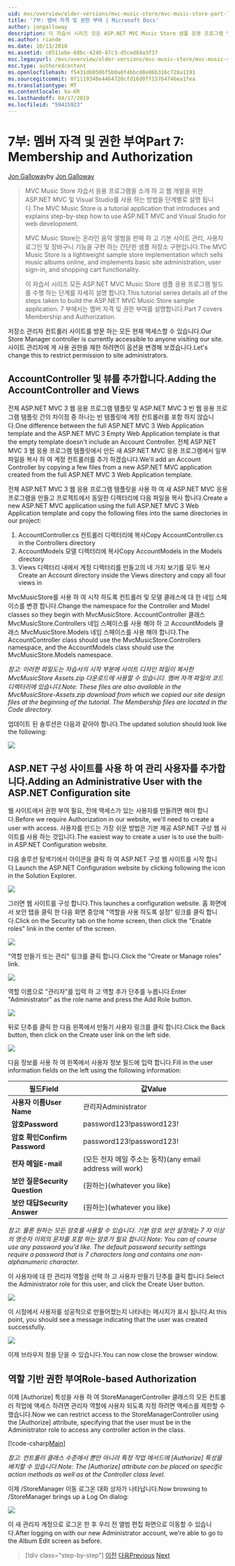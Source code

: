 ```yaml
---
uid: mvc/overview/older-versions/mvc-music-store/mvc-music-store-part-7
title: '7부: 멤버 자격 및 권한 부여 | Microsoft Docs'
author: jongalloway
description: 이 자습서 시리즈 모든 ASP.NET MVC Music Store 샘플 응용 프로그램 빌드를 수행 하는 단계를 자세히 설명 합니다. 7 부에서는 멤버 자격 및 권한 부여를 설명합니다.
ms.author: riande
ms.date: 10/13/2010
ms.assetid: c8511ebe-68bc-4240-87c3-d5ced84a3f37
msc.legacyurl: /mvc/overview/older-versions/mvc-music-store/mvc-music-store-part-7
msc.type: authoredcontent
ms.openlocfilehash: f5431d60506f5b0a0f4bbcd8e86b316c728a1191
ms.sourcegitcommit: 0f1119340e4464720cfd16d0ff15764746ea1fea
ms.translationtype: MT
ms.contentlocale: ko-KR
ms.lasthandoff: 04/17/2019
ms.locfileid: "59415923"
---
```

# <a name="part-7-membership-and-authorization"></a><span data-ttu-id="f4e9b-104">7부: 멤버 자격 및 권한 부여</span><span class="sxs-lookup"><span data-stu-id="f4e9b-104">Part 7: Membership and Authorization</span></span>

<span data-ttu-id="f4e9b-105">[Jon Galloway](https://github.com/jongalloway)</span><span class="sxs-lookup"><span data-stu-id="f4e9b-105">by [Jon Galloway](https://github.com/jongalloway)</span></span>

> <span data-ttu-id="f4e9b-106">MVC Music Store 자습서 응용 프로그램을 소개 하 고 웹 개발을 위한 ASP.NET MVC 및 Visual Studio를 사용 하는 방법을 단계별로 설명 됩니다.</span><span class="sxs-lookup"><span data-stu-id="f4e9b-106">The MVC Music Store is a tutorial application that introduces and explains step-by-step how to use ASP.NET MVC and Visual Studio for web development.</span></span>  
>   
> <span data-ttu-id="f4e9b-107">MVC Music Store는 온라인 음악 앨범을 판매 하 고 기본 사이트 관리, 사용자 로그인 및 장바구니 기능을 구현 하는 간단한 샘플 저장소 구현입니다.</span><span class="sxs-lookup"><span data-stu-id="f4e9b-107">The MVC Music Store is a lightweight sample store implementation which sells music albums online, and implements basic site administration, user sign-in, and shopping cart functionality.</span></span>  
>   
> <span data-ttu-id="f4e9b-108">이 자습서 시리즈 모든 ASP.NET MVC Music Store 샘플 응용 프로그램 빌드를 수행 하는 단계를 자세히 설명 합니다.</span><span class="sxs-lookup"><span data-stu-id="f4e9b-108">This tutorial series details all of the steps taken to build the ASP.NET MVC Music Store sample application.</span></span> <span data-ttu-id="f4e9b-109">7 부에서는 멤버 자격 및 권한 부여를 설명합니다.</span><span class="sxs-lookup"><span data-stu-id="f4e9b-109">Part 7 covers Membership and Authorization.</span></span>


<span data-ttu-id="f4e9b-110">저장소 관리자 컨트롤러 사이트를 방문 하는 모든 현재 액세스할 수 있습니다.</span><span class="sxs-lookup"><span data-stu-id="f4e9b-110">Our Store Manager controller is currently accessible to anyone visiting our site.</span></span> <span data-ttu-id="f4e9b-111">사이트 관리자에 게 사용 권한을 제한 하려면이 옵션을 변경해 보겠습니다.</span><span class="sxs-lookup"><span data-stu-id="f4e9b-111">Let's change this to restrict permission to site administrators.</span></span>

## <a name="adding-the-accountcontroller-and-views"></a><span data-ttu-id="f4e9b-112">AccountController 및 뷰를 추가합니다.</span><span class="sxs-lookup"><span data-stu-id="f4e9b-112">Adding the AccountController and Views</span></span>

<span data-ttu-id="f4e9b-113">전체 ASP.NET MVC 3 웹 응용 프로그램 템플릿 및 ASP.NET MVC 3 빈 웹 응용 프로그램 템플릿 간의 차이점 중 하나는 빈 템플릿에 계정 컨트롤러를 포함 하지 않습니다.</span><span class="sxs-lookup"><span data-stu-id="f4e9b-113">One difference between the full ASP.NET MVC 3 Web Application template and the ASP.NET MVC 3 Empty Web Application template is that the empty template doesn't include an Account Controller.</span></span> <span data-ttu-id="f4e9b-114">전체 ASP.NET MVC 3 웹 응용 프로그램 템플릿에서 만든 새 ASP.NET MVC 응용 프로그램에서 일부 파일을 복사 하 여 계정 컨트롤러를 추가 하겠습니다.</span><span class="sxs-lookup"><span data-stu-id="f4e9b-114">We'll add an Account Controller by copying a few files from a new ASP.NET MVC application created from the full ASP.NET MVC 3 Web Application template.</span></span>

<span data-ttu-id="f4e9b-115">전체 ASP.NET MVC 3 웹 응용 프로그램 템플릿을 사용 하 여 새 ASP.NET MVC 응용 프로그램을 만들고 프로젝트에서 동일한 디렉터리에 다음 파일을 복사 합니다.</span><span class="sxs-lookup"><span data-stu-id="f4e9b-115">Create a new ASP.NET MVC application using the full ASP.NET MVC 3 Web Application template and copy the following files into the same directories in our project:</span></span>

1. <span data-ttu-id="f4e9b-116">AccountController.cs 컨트롤러 디렉터리에 복사</span><span class="sxs-lookup"><span data-stu-id="f4e9b-116">Copy AccountController.cs in the Controllers directory</span></span>
2. <span data-ttu-id="f4e9b-117">AccountModels 모델 디렉터리에 복사</span><span class="sxs-lookup"><span data-stu-id="f4e9b-117">Copy AccountModels in the Models directory</span></span>
3. <span data-ttu-id="f4e9b-118">Views 디렉터리 내에서 계정 디렉터리를 만들고의 네 가지 보기를 모두 복사</span><span class="sxs-lookup"><span data-stu-id="f4e9b-118">Create an Account directory inside the Views directory and copy all four views in</span></span>

<span data-ttu-id="f4e9b-119">MvcMusicStore를 사용 하 여 시작 하도록 컨트롤러 및 모델 클래스에 대 한 네임 스페이스를 변경 합니다.</span><span class="sxs-lookup"><span data-stu-id="f4e9b-119">Change the namespace for the Controller and Model classes so they begin with MvcMusicStore.</span></span> <span data-ttu-id="f4e9b-120">AccountController 클래스 MvcMusicStore.Controllers 네임 스페이스를 사용 해야 하 고 AccountModels 클래스 MvcMusicStore.Models 네임 스페이스를 사용 해야 합니다.</span><span class="sxs-lookup"><span data-stu-id="f4e9b-120">The AccountController class should use the MvcMusicStore.Controllers namespace, and the AccountModels class should use the MvcMusicStore.Models namespace.</span></span>

<span data-ttu-id="f4e9b-121">*참고: 이러한 파일도는 자습서의 시작 부분에 사이트 디자인 파일이 복사한 MvcMusicStore Assets.zip 다운로드에 사용할 수 있습니다. 멤버 자격 파일의 코드 디렉터리에 있습니다.*</span><span class="sxs-lookup"><span data-stu-id="f4e9b-121">*Note: These files are also available in the MvcMusicStore-Assets.zip download from which we copied our site design files at the beginning of the tutorial. The Membership files are located in the Code directory.*</span></span>

<span data-ttu-id="f4e9b-122">업데이트 된 솔루션은 다음과 같아야 합니다.</span><span class="sxs-lookup"><span data-stu-id="f4e9b-122">The updated solution should look like the following:</span></span>

![](mvc-music-store-part-7/_static/image1.png)

## <a name="adding-an-administrative-user-with-the-aspnet-configuration-site"></a><span data-ttu-id="f4e9b-123">ASP.NET 구성 사이트를 사용 하 여 관리 사용자를 추가합니다.</span><span class="sxs-lookup"><span data-stu-id="f4e9b-123">Adding an Administrative User with the ASP.NET Configuration site</span></span>

<span data-ttu-id="f4e9b-124">웹 사이트에서 권한 부여 필요, 전에 액세스가 있는 사용자를 만들려면 해야 합니다.</span><span class="sxs-lookup"><span data-stu-id="f4e9b-124">Before we require Authorization in our website, we'll need to create a user with access.</span></span> <span data-ttu-id="f4e9b-125">사용자를 만드는 가장 쉬운 방법은 기본 제공 ASP.NET 구성 웹 사이트를 사용 하는 것입니다.</span><span class="sxs-lookup"><span data-stu-id="f4e9b-125">The easiest way to create a user is to use the built-in ASP.NET Configuration website.</span></span>

<span data-ttu-id="f4e9b-126">다음 솔루션 탐색기에서 아이콘을 클릭 하 여 ASP.NET 구성 웹 사이트를 시작 합니다.</span><span class="sxs-lookup"><span data-stu-id="f4e9b-126">Launch the ASP.NET Configuration website by clicking following the icon in the Solution Explorer.</span></span>

![](mvc-music-store-part-7/_static/image2.png)

<span data-ttu-id="f4e9b-127">그러면 웹 사이트를 구성 합니다.</span><span class="sxs-lookup"><span data-stu-id="f4e9b-127">This launches a configuration website.</span></span> <span data-ttu-id="f4e9b-128">홈 화면에서 보안 탭을 클릭 한 다음 화면 중앙에 "역할을 사용 하도록 설정" 링크를 클릭 합니다.</span><span class="sxs-lookup"><span data-stu-id="f4e9b-128">Click on the Security tab on the home screen, then click the "Enable roles" link in the center of the screen.</span></span>

![](mvc-music-store-part-7/_static/image3.png)

<span data-ttu-id="f4e9b-129">"역할 만들기 또는 관리" 링크를 클릭 합니다.</span><span class="sxs-lookup"><span data-stu-id="f4e9b-129">Click the "Create or Manage roles" link.</span></span>

![](mvc-music-store-part-7/_static/image4.png)

<span data-ttu-id="f4e9b-130">역할 이름으로 "관리자"를 입력 하 고 역할 추가 단추를 누릅니다.</span><span class="sxs-lookup"><span data-stu-id="f4e9b-130">Enter "Administrator" as the role name and press the Add Role button.</span></span>

![](mvc-music-store-part-7/_static/image5.png)

<span data-ttu-id="f4e9b-131">뒤로 단추를 클릭 한 다음 왼쪽에서 만들기 사용자 링크를 클릭 합니다.</span><span class="sxs-lookup"><span data-stu-id="f4e9b-131">Click the Back button, then click on the Create user link on the left side.</span></span>

![](mvc-music-store-part-7/_static/image6.png)

<span data-ttu-id="f4e9b-132">다음 정보를 사용 하 여 왼쪽에서 사용자 정보 필드에 입력 합니다.</span><span class="sxs-lookup"><span data-stu-id="f4e9b-132">Fill in the user information fields on the left using the following information:</span></span>

| <span data-ttu-id="f4e9b-133">**필드**</span><span class="sxs-lookup"><span data-stu-id="f4e9b-133">**Field**</span></span> | <span data-ttu-id="f4e9b-134">**값**</span><span class="sxs-lookup"><span data-stu-id="f4e9b-134">**Value**</span></span> |
| --- | --- |
| <span data-ttu-id="f4e9b-135">**사용자 이름**</span><span class="sxs-lookup"><span data-stu-id="f4e9b-135">**User Name**</span></span> | <span data-ttu-id="f4e9b-136">관리자</span><span class="sxs-lookup"><span data-stu-id="f4e9b-136">Administrator</span></span> |
| <span data-ttu-id="f4e9b-137">**암호**</span><span class="sxs-lookup"><span data-stu-id="f4e9b-137">**Password**</span></span> | <span data-ttu-id="f4e9b-138">password123!</span><span class="sxs-lookup"><span data-stu-id="f4e9b-138">password123!</span></span> |
| <span data-ttu-id="f4e9b-139">**암호 확인**</span><span class="sxs-lookup"><span data-stu-id="f4e9b-139">**Confirm Password**</span></span> | <span data-ttu-id="f4e9b-140">password123!</span><span class="sxs-lookup"><span data-stu-id="f4e9b-140">password123!</span></span> |
| <span data-ttu-id="f4e9b-141">**전자 메일**</span><span class="sxs-lookup"><span data-stu-id="f4e9b-141">**E-mail**</span></span> | <span data-ttu-id="f4e9b-142">(모든 전자 메일 주소는 동작)</span><span class="sxs-lookup"><span data-stu-id="f4e9b-142">(any email address will work)</span></span> |
| <span data-ttu-id="f4e9b-143">**보안 질문**</span><span class="sxs-lookup"><span data-stu-id="f4e9b-143">**Security Question**</span></span> | <span data-ttu-id="f4e9b-144">(원하는)</span><span class="sxs-lookup"><span data-stu-id="f4e9b-144">(whatever you like)</span></span> |
| <span data-ttu-id="f4e9b-145">**보안 대답**</span><span class="sxs-lookup"><span data-stu-id="f4e9b-145">**Security Answer**</span></span> | <span data-ttu-id="f4e9b-146">(원하는)</span><span class="sxs-lookup"><span data-stu-id="f4e9b-146">(whatever you like)</span></span> |

<span data-ttu-id="f4e9b-147">*참고: 물론 원하는 모든 암호를 사용할 수 있습니다. 기본 암호 보안 설정에는 7 자 이상의 영숫자 이외의 문자를 포함 하는 암호가 필요 합니다.*</span><span class="sxs-lookup"><span data-stu-id="f4e9b-147">*Note: You can of course use any password you'd like. The default password security settings require a password that is 7 characters long and contains one non-alphanumeric character.*</span></span>

<span data-ttu-id="f4e9b-148">이 사용자에 대 한 관리자 역할을 선택 하 고 사용자 만들기 단추를 클릭 합니다.</span><span class="sxs-lookup"><span data-stu-id="f4e9b-148">Select the Administrator role for this user, and click the Create User button.</span></span>

![](mvc-music-store-part-7/_static/image7.png)

<span data-ttu-id="f4e9b-149">이 시점에서 사용자를 성공적으로 만들어졌는지 나타내는 메시지가 표시 됩니다.</span><span class="sxs-lookup"><span data-stu-id="f4e9b-149">At this point, you should see a message indicating that the user was created successfully.</span></span>

![](mvc-music-store-part-7/_static/image8.png)

<span data-ttu-id="f4e9b-150">이제 브라우저 창을 닫을 수 있습니다.</span><span class="sxs-lookup"><span data-stu-id="f4e9b-150">You can now close the browser window.</span></span>

## <a name="role-based-authorization"></a><span data-ttu-id="f4e9b-151">역할 기반 권한 부여</span><span class="sxs-lookup"><span data-stu-id="f4e9b-151">Role-based Authorization</span></span>

<span data-ttu-id="f4e9b-152">이제 [Authorize] 특성을 사용 하 여 StoreManagerController 클래스의 모든 컨트롤러 작업에 액세스 하려면 관리자 역할에 사용자 되도록 지정 하려면 액세스를 제한할 수 했습니다.</span><span class="sxs-lookup"><span data-stu-id="f4e9b-152">Now we can restrict access to the StoreManagerController using the [Authorize] attribute, specifying that the user must be in the Administrator role to access any controller action in the class.</span></span>

[!code-csharp[Main](mvc-music-store-part-7/samples/sample1.cs)]

<span data-ttu-id="f4e9b-153">*참고: 컨트롤러 클래스 수준에서 뿐만 아니라 특정 작업 메서드에 [Authorize] 특성을 배치할 수 있습니다.*</span><span class="sxs-lookup"><span data-stu-id="f4e9b-153">*Note: The [Authorize] attribute can be placed on specific action methods as well as at the Controller class level.*</span></span>

<span data-ttu-id="f4e9b-154">이제 /StoreManager 이동 로그온 대화 상자가 나타납니다.</span><span class="sxs-lookup"><span data-stu-id="f4e9b-154">Now browsing to /StoreManager brings up a Log On dialog:</span></span>

![](mvc-music-store-part-7/_static/image9.png)

<span data-ttu-id="f4e9b-155">이 새 관리자 계정으로 로그온 한 후 우리 전 앨범 편집 화면으로 이동할 수 있습니다.</span><span class="sxs-lookup"><span data-stu-id="f4e9b-155">After logging on with our new Administrator account, we're able to go to the Album Edit screen as before.</span></span>

> [!div class="step-by-step"]
> <span data-ttu-id="f4e9b-156">[이전](mvc-music-store-part-6.md)
> [다음](mvc-music-store-part-8.md)</span><span class="sxs-lookup"><span data-stu-id="f4e9b-156">[Previous](mvc-music-store-part-6.md)
[Next](mvc-music-store-part-8.md)</span></span>

